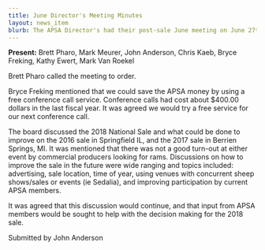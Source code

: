 ```yaml
---
title: June Director's Meeting Minutes
layout: news_item
blurb: The APSA Director's had their post-sale June meeting on June 27th where they discussed the 2017 National Sale and began brainstorming what to do for the 2018 sale.
---
```


**Present:** Brett Pharo, Mark Meurer, John Anderson, Chris Kaeb, Bryce Freking, Kathy Ewert, Mark Van Roekel

Brett Pharo called the meeting to order.

Bryce Freking mentioned that we could save the APSA money by using a free conference call service. Conference calls had cost about $400.00 dollars in the last fiscal year. It was agreed we would try a free service for our next conference call.

The board discussed the 2018 National Sale and what could be done to improve on the 2016 sale in Springfield IL, and the 2017 sale in Berrien Springs, MI. It was mentioned that there was not a good turn-out at either event by commercial producers looking for rams. Discussions on how to improve the sale in the future were wide ranging and topics included: advertising, sale location, time of year, using venues with concurrent sheep shows/sales or events (ie Sedalia), and improving participation by current APSA members.

It was agreed that this discussion would continue, and that input from APSA members would be sought to help with the decision making for the 2018 sale.

Submitted by John Anderson
